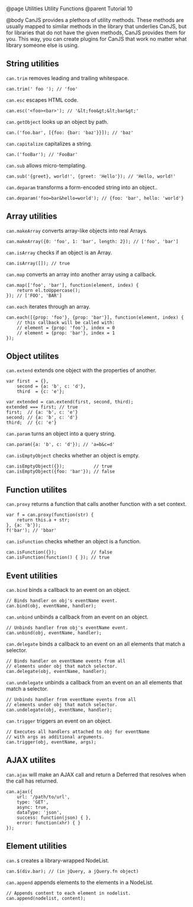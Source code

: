 @page Utilities Utility Functions
@parent Tutorial 10

@body
CanJS provides a plethora of utility methods. These methods are usually mapped
to similar methods in the library that underlies CanJS, but for libraries that
do not have the given methods, CanJS provides them for you. This way, you can
create plugins for CanJS that work no matter what library someone else is using.

## String utilities

`can.trim` removes leading and trailing whitespace.
```
can.trim(' foo '); // 'foo'
```

`can.esc` escapes HTML code.
```
can.esc('<foo><bar>'); // '&lt;foo&gt;&lt;bar&gt;'
```

`can.getObject` looks up an object by path.
```
can.('foo.bar', [{foo: {bar: 'baz'}}]); // 'baz'
```

`can.capitalize` capitalizes a string.
```
can.('fooBar'); // 'FooBar'
```

`can.sub` allows micro-templating.
```
can.sub('{greet}, world!', {greet: 'Hello'}); // 'Hello, world!'
```

`can.deparam` transforms a form-encoded string into an object..
```
can.deparam('foo=bar&hello=world'); // {foo: 'bar', hello: 'world'}
```

## Array utilities

`can.makeArray` converts array-like objects into real Arrays.
```
can.makeArray({0: 'foo', 1: 'bar', length: 2}); // ['foo', 'bar']
```

`can.isArray` checks if an object is an Array.
```
can.isArray([]); // true
```

`can.map` converts an array into another array using a callback.
```
can.map(['foo', 'bar'], function(element, index) {
	return el.toUppercase();
}); // ['FOO', 'BAR']
```

`can.each` iterates through an array.
```
can.each([{prop: 'foo'}, {prop: 'bar'}], function(element, index) {
	// this callback will be called with:
	// element = {prop: 'foo'}, index = 0
	// element = {prop: 'bar'}, index = 1
});
```

## Object utilites

`can.extend` extends one object with the properties of another.
```
var first  = {},
	second = {a: 'b', c: 'd'},
	third  = {c: 'e'};

var extended = can.extend(first, second, third);
extended === first; // true
first;  // {a: 'b', c: 'e'}
second; // {a: 'b', c: 'd'}
third;  // {c: 'e'}
```

`can.param` turns an object into a query string.
```
can.param({a: 'b', c: 'd'}); // 'a=b&c=d'
```

`can.isEmptyObject` checks whether an object is empty.
```
can.isEmptyObject({});           // true
can.isEmptyObject({foo: 'bar'}); // false
```

## Function utilites

`can.proxy` returns a function that calls another function with a set context.
```
var f = can.proxy(function(str) {
	return this.a + str;
}, {a: 'b'});
f('bar'); // 'bbar'
```

`can.isFunction` checks whether an object is a function.
```
can.isFunction({});             // false
can.isFunction(function() { }); // true
```

## Event utilities

`can.bind` binds a callback to an event on an object.
```
// Binds handler on obj's eventName event.
can.bind(obj, eventName, handler);
```

`can.unbind` unbinds a callback from an event on an object.
```
// Unbinds handler from obj's eventName event.
can.unbind(obj, eventName, handler);
```

`can.delegate` binds a callback to an event on an all elements that match a selector.
```
// Binds handler on eventName events from all
// elements under obj that match selector.
can.delegate(obj, eventName, handler);
```

`can.undelegate` unbinds a callback from an event on an all elements that
match a selector.
```
// Unbinds handler from eventName events from all
// elements under obj that match selector.
can.undelegate(obj, eventName, handler);
```

`can.trigger` triggers an event on an object.
```
// Executes all handlers attached to obj for eventName
// with args as additional arguments.
can.trigger(obj, eventName, args);
```

## AJAX utilites

`can.ajax` will make an AJAX call and return a Deferred that resolves when the
call has returned.

```
can.ajax({
	url: '/path/to/url',
	type: 'GET',
	async: true,
	dataType: 'json',
	success: function(json) { },
	error: function(xhr) { }
});
```

## Element utilities

`can.$` creates a library-wrapped NodeList.
```
can.$(div.bar); // (in jQuery, a jQuery.fn object)
```

`can.append` appends elements to the elements in a NodeList.
```
// Appends content to each element in nodelist.
can.append(nodelist, content);
```
